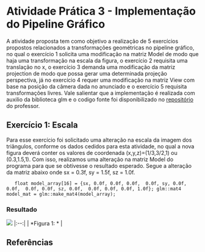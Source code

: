 # Atividade Prática 3 - Implementação do Pipeline Gráfico

<p>A atividade proposta tem como objetivo a realização de 5 exercícios propostos relacionados a transformações geométricas no pipeline gráfico, no qual o exercício 1 solicita uma modificação na matriz Model de modo que haja uma transformação na escala da figura, o exercício 2 requisita uma translação no x, o exercício 3 demanda uma modificação da matriz projection de modo que possa gerar uma determinada projeção perspectiva, já no exercício 4 requer uma modificação na matriz View com base na posição da câmera dada no anunciado e o exercício 5 requisita transformações livres. Vale salientar que a implementação é realizada com auxilio da biblioteca glm e o codigo fonte foi disponibilizado no <a href="https://github.com/capagot/icg/tree/master/03_transformations">repositório</a> do professor.</p>


## Exercício 1: Escala

Para esse exercício foi solicitado uma alteração na escala da imagem dos triângulos, conforme os dados cedidos para esta atividade, no qual a nova figura deverá conter os valores de coordenada (x,y,z)=(1/3,3/2,1) ou (0.3,1.5,1). Com isso, realizamos uma alteração na matriz Model do programa para que se obtivesse o resultado esperado. Segue a alteração da matriz abaixo onde sx = 0.3f, sy = 1.5f, sz = 1.0f.

`    float model_array[16] = {sx, 0.0f, 0.0f, 0.0f, 
                              0.0f, sy, 0.0f, 0.0f, 
                              0.0f, 0.0f, sz, 0.0f, 
                              0.0f, 0.0f, 0.0f, 1.0f};
    glm::mat4 model_mat = glm::make_mat4(model_array); `


### Resultado

![](link) 
|:--:| 
| *Figura 1: * |

## Referências

